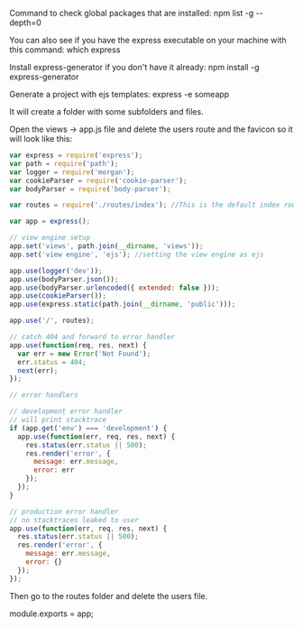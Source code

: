Command to check global packages that are installed: npm list -g --depth=0

You can also see if you have the express executable on your machine with this command: which express

Install express-generator if you don't have it already: npm install -g express-generator

Generate a project with ejs templates: express -e someapp

It will create a folder with some subfolders and files.

Open the views -> app.js file and delete the users route and the favicon so it will look like this:
```javascript
var express = require('express');
var path = require('path');
var logger = require('morgan');
var cookieParser = require('cookie-parser');
var bodyParser = require('body-parser');

var routes = require('./routes/index'); //This is the default index route

var app = express();

// view engine setup
app.set('views', path.join(__dirname, 'views'));
app.set('view engine', 'ejs'); //setting the view engine as ejs

app.use(logger('dev'));
app.use(bodyParser.json());
app.use(bodyParser.urlencoded({ extended: false }));
app.use(cookieParser());
app.use(express.static(path.join(__dirname, 'public')));

app.use('/', routes);

// catch 404 and forward to error handler
app.use(function(req, res, next) {
  var err = new Error('Not Found');
  err.status = 404;
  next(err);
});

// error handlers

// development error handler
// will print stacktrace
if (app.get('env') === 'development') {
  app.use(function(err, req, res, next) {
    res.status(err.status || 500);
    res.render('error', {
      message: err.message,
      error: err
    });
  });
}

// production error handler
// no stacktraces leaked to user
app.use(function(err, req, res, next) {
  res.status(err.status || 500);
  res.render('error', {
    message: err.message,
    error: {}
  });
});
```

Then go to the routes folder and delete the users file.


module.exports = app;
